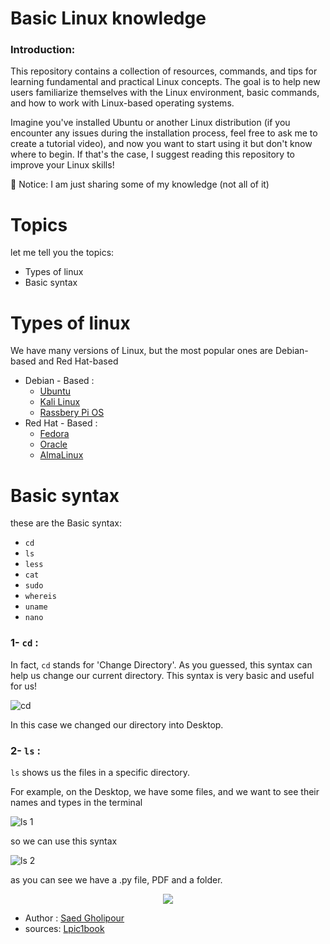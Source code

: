 # Basic Linux knowledge 


### Introduction:
This repository contains a collection of resources, commands, and tips for learning fundamental and practical Linux concepts. The goal is to help new users familiarize themselves with the Linux environment, basic commands, and how to work with Linux-based operating systems.

Imagine you've installed Ubuntu or another Linux distribution (if you encounter any issues during the installation process, feel free to ask me to create a tutorial video), and now you want to start using it but don't know where to begin.
If that's the case, I suggest reading this repository to improve your Linux skills!

:red_circle: Notice: I am just sharing some of my knowledge (not all of it)
# Topics

let me tell you the topics:
- Types of linux
- Basic syntax
  
# Types of linux

We have many versions of Linux, but the most popular ones are Debian-based and Red Hat-based
- Debian - Based :
    - [Ubuntu](https://ubuntu.com/)
    - [Kali Linux](https://www.kali.org/)
    - [Rassbery Pi OS](https://www.raspberrypi.com/software/)
- Red Hat - Based :
    - [Fedora](https://fedoraproject.org/)
    - [Oracle](https://www.oracle.com/linux/technologies/oracle-linux-downloads.html)
    - [AlmaLinux](https://almalinux.org/get-almalinux/)
 
# Basic syntax
these are the Basic syntax:
- `cd`
- `ls`
- `less`
- `cat`
- `sudo`
- `whereis`
- `uname`
- `nano`

### 1- `cd` :
In fact, `cd` stands for 'Change Directory'. As you guessed, this syntax can help us change our current directory. This syntax is very basic and useful for us!

![cd](https://github.com/user-attachments/assets/816b9079-0b3a-4844-9907-f051b6c0b3fa)

In this case we changed our directory into Desktop.


### 2- `ls` :
`ls` shows us the files in a specific directory.

For example, on the Desktop, we have some files, and we want to see their names and types in the terminal

![ls 1](https://github.com/user-attachments/assets/288b011d-3526-4d60-8901-a6b6a3f8483a)

so we can use this syntax

![ls 2](https://github.com/user-attachments/assets/308101fa-86df-4b14-a51f-4b61883a5a40)

as you can see we have a .py file, PDF and a folder.




<p align='center'> <a href="https://skillicons.dev"> <img src="https://skillicons.dev/icons?i=linux" /></a></p>


- Author : [Saed Gholipour](https://github.com/saed-gpr)
- sources: [Lpic1book](https://linux1st.com/)
